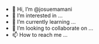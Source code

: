 - 👋 Hi, I’m @josuemamani
- 👀 I’m interested in ...
- 🌱 I’m currently learning ...
- 💞️ I’m looking to collaborate on ...
- 📫 How to reach me ...

<!---
josuemamani/josuemamani is a ✨ special ✨ repository because its `README.md` (this file) appears on your GitHub profile.
You can click the Preview link to take a look at your changes.
--->
